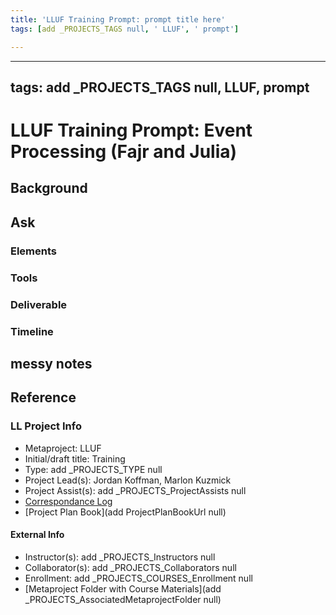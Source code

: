 ```yaml
---
title: 'LLUF Training Prompt: prompt title here'
tags: [add _PROJECTS_TAGS null, ' LLUF', ' prompt']

---
```


---
tags: add _PROJECTS_TAGS null, LLUF, prompt
---

# LLUF Training Prompt: Event Processing (Fajr and Julia)

## Background

## Ask

### Elements


### Tools


### Deliverable


### Timeline


## messy notes

## Reference
### LL Project Info
* Metaproject: LLUF
* Initial/draft title: Training
* Type: add _PROJECTS_TYPE null
* Project Lead(s): Jordan Koffman, Marlon Kuzmick
* Project Assist(s): add _PROJECTS_ProjectAssists null
* [Correspondance Log](https://drive.google.com/drive/folders/1pIW_snM735Wq8PK_vrlsRtg97oHGRMOq?usp=drive_link)
* [Project Plan Book](add ProjectPlanBookUrl null)

#### External Info
* Instructor(s): add _PROJECTS_Instructors null
* Collaborator(s): add _PROJECTS_Collaborators null
* Enrollment: add _PROJECTS_COURSES_Enrollment null
* [Metaproject Folder with Course Materials](add _PROJECTS_AssociatedMetaprojectFolder null)





